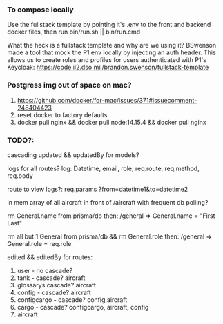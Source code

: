 ### To compose locally

Use the fullstack template by pointing it's .env to the front and backend docker files, then run bin/run.sh || bin/run.cmd

What the heck is a fullstack template and why are we using it? BSwenson made a tool that mock the P1 env locally by injecting an auth header. This allows us to create roles and profiles for users authenticated with P1's Keycloak: https://code.il2.dso.mil/brandon.swenson/fullstack-template

### Postgress img out of space on mac?

1. https://github.com/docker/for-mac/issues/371#issuecomment-248404423
2. reset docker to factory defaults
3. docker pull nginx && docker pull node:14.15.4 && docker pull nginx

### TODO?:

cascading updated && updatedBy for models?

logs for all routes? log: Datetime, email, role, req.route, req.method, req.body

route to view logs?: req.params ?from=datetime1&to=datetime2

in mem array of all aircraft in front of /aircraft with frequent db polling?

rm General.name from prisma/db then: /general => General.name = "First Last"

rm all but 1 General from prisma/db && rm General.role then: /general => General.role = req.role

edited && editedBy for routes:

1. user - no cascade?
2. tank - cascade? aircraft
3. glossarys cascade? aircraft
4. config - cascade? aircraft
5. configcargo - cascade? config,aircraft
6. cargo - cascade? configcargo, aircraft, config
7. aircraft
